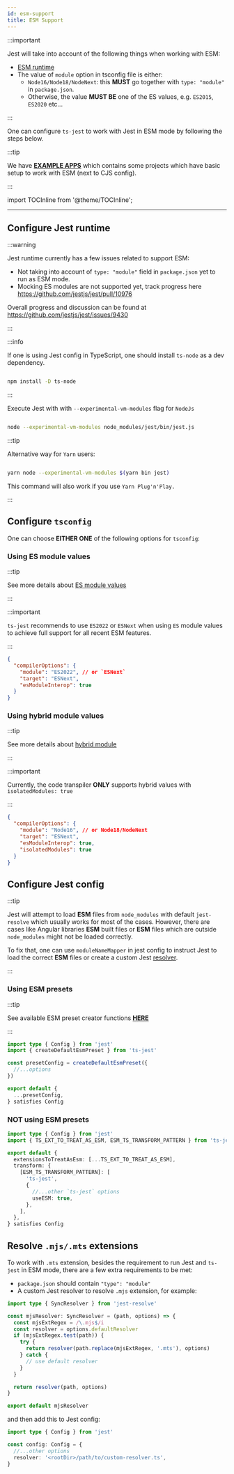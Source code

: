 ```yaml
---
id: esm-support
title: ESM Support
---
```


:::important

Jest will take into account of the following things when working with ESM:

- [ESM runtime](https://jestjs.io/docs/en/ecmascript-modules)
- The value of `module` option in tsconfig file is either:
  - `Node16/Node18/NodeNext`: this **MUST** go together with `type: "module"` in `package.json`.
  - Otherwise, the value **MUST BE** one of the ES values, e.g. `ES2015`, `ES2020` etc...

:::

One can configure `ts-jest` to work with Jest in ESM mode by following the steps below.

:::tip

We have [**EXAMPLE APPS**](https://github.com/kulshekhar/ts-jest/tree/main/examples) which contains some projects which have basic setup to work with ESM (next to CJS config).

:::

import TOCInline from '@theme/TOCInline';

<TOCInline toc={toc.slice(0)} />

---

## Configure Jest runtime

:::warning

Jest runtime currently has a few issues related to support ESM:

- Not taking into account of `type: "module"` field in `package.json` yet to run as ESM mode.
- Mocking ES modules are not supported yet, track progress here https://github.com/jestjs/jest/pull/10976

Overall progress and discussion can be found at https://github.com/jestjs/jest/issues/9430

:::

:::info

If one is using Jest config in TypeScript, one should install `ts-node` as a dev dependency.

```bash npm2yarn

npm install -D ts-node

```

:::

Execute Jest with with `--experimental-vm-modules` flag for `NodeJs`

```bash

node --experimental-vm-modules node_modules/jest/bin/jest.js

```

:::tip

Alternative way for `Yarn` users:

```bash

yarn node --experimental-vm-modules $(yarn bin jest)

```

This command will also work if you use `Yarn Plug'n'Play.`

:::

## Configure `tsconfig`

One can choose **EITHER ONE** of the following options for `tsconfig`:

### Using ES module values

:::tip

See more details about [ES module values](https://www.typescriptlang.org/docs/handbook/modules/reference.html#es2015-es2020-es2022-esnext)

:::

:::important

`ts-jest` recommends to use `ES2022` or `ESNext` when using `ES` module values to achieve full support for all recent ESM features.

:::

```json title="tsconfig.spec.json"
{
  "compilerOptions": {
    "module": "ES2022", // or `ESNext`
    "target": "ESNext",
    "esModuleInterop": true
  }
}
```

### Using hybrid module values

:::tip

See more details about [hybrid module](https://www.typescriptlang.org/docs/handbook/modules/reference.html#node16-node18-nodenext)

:::

:::important

Currently, the code transpiler **ONLY** supports hybrid values with `isolatedModules: true`

:::

```json title="tsconfig.spec.json"
{
  "compilerOptions": {
    "module": "Node16", // or Node18/NodeNext
    "target": "ESNext",
    "esModuleInterop": true,
    "isolatedModules": true
  }
}
```

## Configure Jest config

:::tip

Jest will attempt to load **ESM** files from `node_modules` with default `jest-resolve` which usually works for most of the cases.
However, there are cases like Angular libraries **ESM** built files or **ESM** files which are outside `node_modules` might not be loaded
correctly.

To fix that, one can use `moduleNameMapper` in jest config to instruct Jest to load the correct **ESM** files or create a
custom Jest [resolver](https://jestjs.io/docs/configuration#resolver-string).

:::

### Using ESM presets

:::tip

See available ESM preset creator functions [**HERE**](../getting-started/presets.md)

:::

```ts title="jest.config.ts"
import type { Config } from 'jest'
import { createDefaultEsmPreset } from 'ts-jest'

const presetConfig = createDefaultEsmPreset({
  //...options
})

export default {
  ...presetConfig,
} satisfies Config
```

### NOT using ESM presets

```ts title="jest.config.ts"
import type { Config } from 'jest'
import { TS_EXT_TO_TREAT_AS_ESM, ESM_TS_TRANSFORM_PATTERN } from 'ts-jest'

export default {
  extensionsToTreatAsEsm: [...TS_EXT_TO_TREAT_AS_ESM],
  transform: {
    [ESM_TS_TRANSFORM_PATTERN]: [
      'ts-jest',
      {
        //...other `ts-jest` options
        useESM: true,
      },
    ],
  },
} satisfies Config
```

## Resolve `.mjs/.mts` extensions

To work with `.mts` extension, besides the requirement to run Jest and `ts-jest` in ESM mode, there are a few extra requirements to be met:

- `package.json` should contain `"type": "module"`
- A custom Jest resolver to resolve `.mjs` extension, for example:

```ts title="custom-resolver.ts"
import type { SyncResolver } from 'jest-resolve'

const mjsResolver: SyncResolver = (path, options) => {
  const mjsExtRegex = /\.mjs$/i
  const resolver = options.defaultResolver
  if (mjsExtRegex.test(path)) {
    try {
      return resolver(path.replace(mjsExtRegex, '.mts'), options)
    } catch {
      // use default resolver
    }
  }

  return resolver(path, options)
}

export default mjsResolver
```

and then add this to Jest config:

```ts title="jest.config.ts"
import type { Config } from 'jest'

const config: Config = {
  //...other options
  resolver: '<rootDir>/path/to/custom-resolver.ts',
}
```
